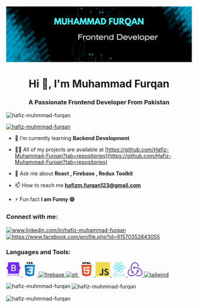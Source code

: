 ![logo](https://github.com/Hafiz-Furqan-Tech/Hafiz-Furqan-Tech/blob/main/Blue%20%26%20Black%20Modern%20Technology%20LinkedIn%20Banner.png)

<h1 align="center">Hi 👋, I'm Muhammad Furqan</h1>
<h3 align="center">A Passionate Frontend Developer From Pakistan</h3>

<p align="left"> <img src="https://komarev.com/ghpvc/?username=hafiz-muhmmad-furqan&label=Profile%20views&color=0e75b6&style=flat" alt="hafiz-muhmmad-furqan" /> </p>

<p align="left"> <a href="https://github.com/ryo-ma/github-profile-trophy"><img src="https://github-profile-trophy.vercel.app/?username=hafiz-muhmmad-furqan" alt="hafiz-muhmmad-furqan" /></a> </p>

- 🌱 I’m currently learning **Backend Development**

- 👨‍💻 All of my projects are available at [https://github.com/Hafiz-Muhammad-Furqan?tab=repositories](https://github.com/Hafiz-Muhammad-Furqan?tab=repositories)

- 💬 Ask me about **React , Firebase , Redux Toolkit**

- 📫 How to reach me **hafizm.furqan123@gmail.com**

- ⚡ Fun fact **I am Funny 😄**

<h3 align="left">Connect with me:</h3>
<p align="left">
<a href="https://linkedin.com/in/www.linkedin.com/in/hafiz-muhammad-furqan" target="blank"><img align="center" src="https://raw.githubusercontent.com/rahuldkjain/github-profile-readme-generator/master/src/images/icons/Social/linked-in-alt.svg" alt="www.linkedin.com/in/hafiz-muhammad-furqan" height="30" width="40" /></a>
<a href="https://fb.com/https://www.facebook.com/profile.php?id=61570352643055" target="blank"><img align="center" src="https://raw.githubusercontent.com/rahuldkjain/github-profile-readme-generator/master/src/images/icons/Social/facebook.svg" alt="https://www.facebook.com/profile.php?id=61570352643055" height="30" width="40" /></a>
</p>

<h3 align="left">Languages and Tools:</h3>
<p align="left"> <a href="https://getbootstrap.com" target="_blank" rel="noreferrer"> <img src="https://raw.githubusercontent.com/devicons/devicon/master/icons/bootstrap/bootstrap-plain-wordmark.svg" alt="bootstrap" width="40" height="40"/> </a> <a href="https://www.w3schools.com/css/" target="_blank" rel="noreferrer"> <img src="https://raw.githubusercontent.com/devicons/devicon/master/icons/css3/css3-original-wordmark.svg" alt="css3" width="40" height="40"/> </a> <a href="https://firebase.google.com/" target="_blank" rel="noreferrer"> <img src="https://www.vectorlogo.zone/logos/firebase/firebase-icon.svg" alt="firebase" width="40" height="40"/> </a> <a href="https://git-scm.com/" target="_blank" rel="noreferrer"> <img src="https://www.vectorlogo.zone/logos/git-scm/git-scm-icon.svg" alt="git" width="40" height="40"/> </a> <a href="https://www.w3.org/html/" target="_blank" rel="noreferrer"> <img src="https://raw.githubusercontent.com/devicons/devicon/master/icons/html5/html5-original-wordmark.svg" alt="html5" width="40" height="40"/> </a> <a href="https://developer.mozilla.org/en-US/docs/Web/JavaScript" target="_blank" rel="noreferrer"> <img src="https://raw.githubusercontent.com/devicons/devicon/master/icons/javascript/javascript-original.svg" alt="javascript" width="40" height="40"/> </a> <a href="https://reactjs.org/" target="_blank" rel="noreferrer"> <img src="https://raw.githubusercontent.com/devicons/devicon/master/icons/react/react-original-wordmark.svg" alt="react" width="40" height="40"/> </a> <a href="https://redux.js.org" target="_blank" rel="noreferrer"> <img src="https://raw.githubusercontent.com/devicons/devicon/master/icons/redux/redux-original.svg" alt="redux" width="40" height="40"/> </a> <a href="https://tailwindcss.com/" target="_blank" rel="noreferrer"> <img src="https://www.vectorlogo.zone/logos/tailwindcss/tailwindcss-icon.svg" alt="tailwind" width="40" height="40"/> </a> </p>

<p><img align="left" src="https://github-readme-stats.vercel.app/api/top-langs?username=hafiz-muhmmad-furqan&show_icons=true&locale=en&layout=compact" alt="hafiz-muhmmad-furqan" /></p>

<p>&nbsp;<img align="center" src="https://github-readme-stats.vercel.app/api?username=hafiz-muhmmad-furqan&show_icons=true&locale=en" alt="hafiz-muhmmad-furqan" /></p>

<p><img align="center" src="https://github-readme-streak-stats.herokuapp.com/?user=hafiz-muhmmad-furqan&" alt="hafiz-muhmmad-furqan" /></p>

